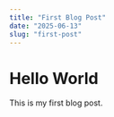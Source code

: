 ```yaml
---
title: "First Blog Post"
date: "2025-06-13"
slug: "first-post"
---
```


# Hello World

This is my first blog post.